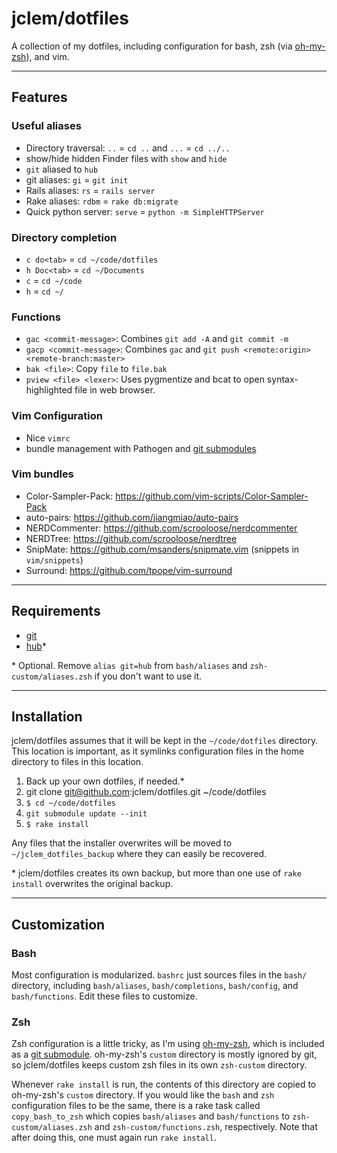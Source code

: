 # jclem/dotfiles

A collection of my dotfiles, including configuration for bash, zsh (via
[oh-my-zsh][oh_my_zsh]), and vim.

---

## Features

### Useful aliases

* Directory traversal: `..` = `cd ..` and `...` = `cd ../..`
* show/hide hidden Finder files with `show` and `hide`
* `git` aliased to `hub`
* git aliases: `gi` = `git init`
* Rails aliases: `rs` = `rails server`
* Rake aliases: `rdbm` = `rake db:migrate`
* Quick python server: `serve` = `python -m SimpleHTTPServer`

### Directory completion

* `c do<tab>` = `cd ~/code/dotfiles`
* `h Doc<tab>` = `cd ~/Documents`
* `c` = `cd ~/code`
* `h` = `cd ~/`

### Functions

* `gac <commit-message>`: Combines `git add -A` and `git commit -m`
* `gacp <commit-message>`: Combines `gac` and `git push <remote:origin> <remote-branch:master>`
* `bak <file>`: Copy `file` to `file.bak`
* `pview <file> <lexer>`: Uses pygmentize and bcat to open
  syntax-highlighted file in web browser.

### Vim Configuration

* Nice `vimrc`
* bundle management with Pathogen and [git submodules][git_submodules]

### Vim bundles

* Color-Sampler-Pack: https://github.com/vim-scripts/Color-Sampler-Pack
* auto-pairs: https://github.com/jiangmiao/auto-pairs
* NERDCommenter: https://github.com/scrooloose/nerdcommenter
* NERDTree: https://github.com/scrooloose/nerdtree
* SnipMate: https://github.com/msanders/snipmate.vim (snippets in
  `vim/snippets`)
* Surround: https://github.com/tpope/vim-surround

---

## Requirements

* [git][git]
* [hub][hub]*

\* Optional. Remove `alias git=hub` from `bash/aliases` and `zsh-custom/aliases.zsh` if you don't want
to use it.

---

## Installation

jclem/dotfiles assumes that it will be kept in the `~/code/dotfiles` directory.
This location is important, as it symlinks configuration files in the home
directory to files in this location.

1. Back up your own dotfiles, if needed.*
2. git clone git@github.com:jclem/dotfiles.git ~/code/dotfiles
3. `$ cd ~/code/dotfiles`
4. `git submodule update --init`
5. `$ rake install`

Any files that the installer overwrites will be moved to
`~/jclem_dotfiles_backup` where they can easily be recovered.

\* jclem/dotfiles creates its own backup, but more than one use of `rake
  install` overwrites the original backup.

---

## Customization

### Bash

Most configuration is modularized. `bashrc` just sources files in the `bash/`
directory, including `bash/aliases`, `bash/completions`, `bash/config`, and
`bash/functions`. Edit these files to customize.

### Zsh

Zsh configuration is a little tricky, as I'm using [oh-my-zsh][oh_my_zsh],
which is included as a [git submodule][git_submodules]. oh-my-zsh's `custom`
directory is mostly ignored by git, so jclem/dotfiles keeps custom zsh files in
its own `zsh-custom` directory.

Whenever `rake install` is run, the contents of this directory are copied to
oh-my-zsh's `custom` directory. If you would like the `bash` and `zsh`
configuration files to be the same, there is a rake task called
`copy_bash_to_zsh` which copies `bash/aliases` and `bash/functions` to
`zsh-custom/aliases.zsh` and `zsh-custom/functions.zsh`, respectively. Note
that after doing this, one must again run `rake install`.

[oh_my_zsh]: https://github.com/robbyrussell/oh-my-zsh
[git_submodules]: http://book.git-scm.com/5_submodules.html
[git]: http://git-scm.com/
[hub]: https://github.com/defunkt/hub
